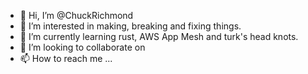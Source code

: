 - 👋 Hi, I’m @ChuckRichmond
- 👀 I’m interested in making, breaking and fixing things.
- 🌱 I’m currently learning rust, AWS App Mesh and turk's head knots.
- 💞️ I’m looking to collaborate on 
- 📫 How to reach me ...

<!---
ChuckRichmond/ChuckRichmond is a ✨ special ✨ repository because its `README.md` (this file) appears on your GitHub profile.
You can click the Preview link to take a look at your changes.
--->
